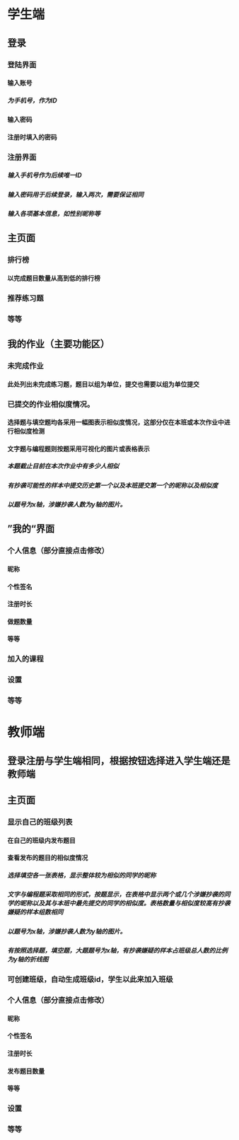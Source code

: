 # 学生端

## 登录

### 登陆界面

#### 输入账号

##### 为手机号，作为ID

#### 输入密码

#### 注册时填入的密码

### 注册界面

##### 输入手机号作为后续唯一ID

##### 输入密码用于后续登录，输入两次，需要保证相同

##### 输入各项基本信息，如性别昵称等

## 主页面

### 排行榜

#### 以完成题目数量从高到低的排行榜

### 推荐练习题

### 等等

## 我的作业（主要功能区）

### 未完成作业

#### 此处列出未完成练习题，题目以组为单位，提交也需要以组为单位提交

### 已提交的作业相似度情况。

#### 选择题与填空题均各采用一幅图表示相似度情况，这部分仅在本班或本次作业中进行相似度检测

#### 文字题与编程题则按题采用可视化的图片或表格表示

##### 本题截止目前在本次作业中有多少人相似

##### 有抄袭可能性的样本中提交历史第一个以及本班提交第一个的昵称以及相似度

##### 以题号为x轴，涉嫌抄袭人数为y轴的图片。

## ”我的“界面

### 个人信息（部分直接点击修改）

#### 昵称

#### 个性签名

#### 注册时长

#### 做题数量

#### 等等

### 加入的课程

### 设置

### 等等

# 教师端

## 登录注册与学生端相同，根据按钮选择进入学生端还是教师端

## 主页面

### 显示自己的班级列表

#### 在自己的班级内发布题目

#### 查看发布的题目的相似度情况

##### 选择填空各一张表格，显示整体较为相似的同学的昵称

##### 文字与编程题采取相同的形式，按题显示，在表格中显示两个或几个涉嫌抄袭的同学的昵称以及其与本班中最先提交的同学的相似度。表格数量与相似度较高有抄袭嫌疑的样本组数相同

##### 以题号为x轴，涉嫌抄袭人数为y轴的图片。

##### 有按照选择题，填空题，大题题号为x轴，有抄袭嫌疑的样本占班级总人数的比例为y轴的折线图

### 可创建班级，自动生成班级id，学生以此来加入班级

### 个人信息（部分直接点击修改）

#### 昵称

#### 个性签名

#### 注册时长

#### 发布题目数量

#### 等等

### 设置

### 等等
